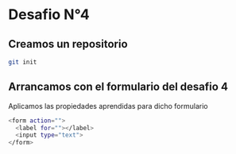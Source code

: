 # Desafio N°4

## Creamos un repositorio

```sh
git init
```
## Arrancamos con el formulario del desafio 4

Aplicamos las propiedades aprendidas para dicho formulario

```sh
<form action="">
  <label for=""></label>
  <input type="text">
</form>
```

